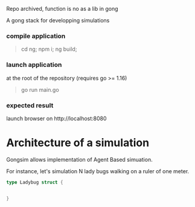 Repo archived, function is no as a lib in gong

A gong stack for developping simulations

### compile application
> cd ng; npm i; ng build;

### launch application

at the root of the repository (requires go >= 1.16)
> go run main.go

### expected result

launch browser on http://localhost:8080

# Architecture of a simulation

Gongsim allows implementation of Agent Based simuation.

For instance, let's simulation N lady bugs walking on a ruler of one meter.

```go
type Ladybug struct {


}
```




